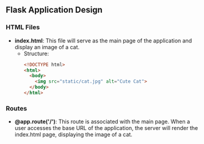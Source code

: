 ## Flask Application Design

### HTML Files
- **index.html**: This file will serve as the main page of the application and display an image of a cat.
  - Structure:
    ```html
    <!DOCTYPE html>
    <html>
      <body>
        <img src="static/cat.jpg" alt="Cute Cat">
      </body>
    </html>
    ```

### Routes
- **@app.route('/')**: This route is associated with the main page. When a user accesses the base URL of the application, the server will render the index.html page, displaying the image of a cat.